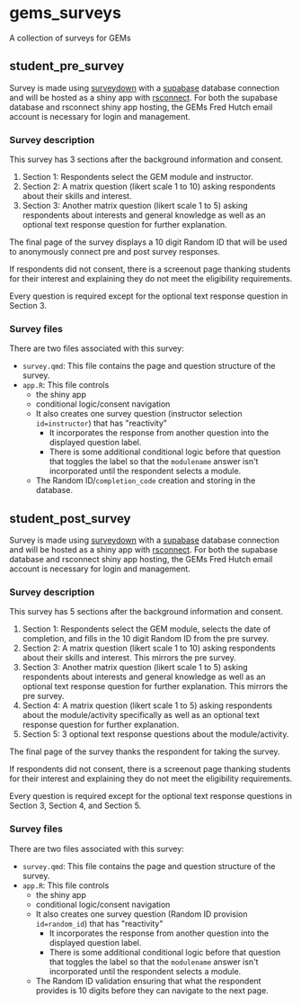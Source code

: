 # gems_surveys
A collection of surveys for GEMs

## student_pre_survey

Survey is made using [surveydown](https://surveydown.org/) with a [supabase](https://supabase.com/) database connection and will be hosted as a shiny app with [rsconnect](https://docs.posit.co/shinyapps.io/guide/getting_started/). For both the supabase database and rsconnect shiny app hosting, the GEMs Fred Hutch email account is necessary for login and management.

### Survey description

This survey has 3 sections after the background information and consent.

1. Section 1: Respondents select the GEM module and instructor.
1. Section 2: A matrix question (likert scale 1 to 10) asking respondents about their skills and interest.
1. Section 3: Another matrix question (likert scale 1 to 5) asking respondents about interests and general knowledge as well as an optional text response question for further explanation.

The final page of the survey displays a 10 digit Random ID that will be used to anonymously connect pre and post survey responses.

If respondents did not consent, there is a screenout page thanking students for their interest and explaining they do not meet the eligibility requirements.

Every question is required except for the optional text response question in Section 3.

### Survey files

There are two files associated with this survey:

* `survey.qmd`: This file contains the page and question structure of the survey.
* `app.R`: This file controls
  * the shiny app
  * conditional logic/consent navigation
  * It also creates one survey question (instructor selection `id=instructor`) that has "reactivity"
    * It incorporates the response from another question into the displayed question label.
    * There is some additional conditional logic before that question that toggles the label so that the `modulename` answer isn't incorporated until the respondent selects a module.
  * The Random ID/`completion_code` creation and storing in the database.


## student_post_survey

Survey is made using [surveydown](https://surveydown.org/) with a [supabase](https://supabase.com/) database connection and will be hosted as a shiny app with [rsconnect](https://docs.posit.co/shinyapps.io/guide/getting_started/). For both the supabase database and rsconnect shiny app hosting, the GEMs Fred Hutch email account is necessary for login and management.

### Survey description

This survey has 5 sections after the background information and consent.

1. Section 1: Respondents select the GEM module, selects the date of completion, and fills in the 10 digit Random ID from the pre survey.
1. Section 2: A matrix question (likert scale 1 to 10) asking respondents about their skills and interest. This mirrors the pre survey.
1. Section 3: Another matrix question (likert scale 1 to 5) asking respondents about interests and general knowledge as well as an optional text response question for further explanation. This mirrors the pre survey.
1. Section 4: A matrix question (likert scale 1 to 5) asking respondents about the module/activity specifically as well as an optional text response question for further explanation.
1. Section 5: 3 optional text response questions about the module/activity.

The final page of the survey thanks the respondent for taking the survey.

If respondents did not consent, there is a screenout page thanking students for their interest and explaining they do not meet the eligibility requirements.

Every question is required except for the optional text response questions in Section 3, Section 4, and Section 5.

### Survey files

There are two files associated with this survey:

* `survey.qmd`: This file contains the page and question structure of the survey.
* `app.R`: This file controls
  * the shiny app
  * conditional logic/consent navigation
  * It also creates one survey question (Random ID provision `id=random_id`) that has "reactivity"
    * It incorporates the response from another question into the displayed question label.
    * There is some additional conditional logic before that question that toggles the label so that the `modulename` answer isn't incorporated until the respondent selects a module.
  * The Random ID validation ensuring that what the respondent provides is 10 digits before they can navigate to the next page.
